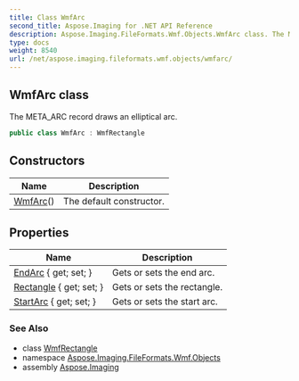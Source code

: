 ```yaml
---
title: Class WmfArc
second_title: Aspose.Imaging for .NET API Reference
description: Aspose.Imaging.FileFormats.Wmf.Objects.WmfArc class. The META_ARC record draws an elliptical arc
type: docs
weight: 8540
url: /net/aspose.imaging.fileformats.wmf.objects/wmfarc/
---
```

## WmfArc class

The META_ARC record draws an elliptical arc.

```csharp
public class WmfArc : WmfRectangle
```

## Constructors

| Name | Description |
| --- | --- |
| [WmfArc](wmfarc/)() | The default constructor. |

## Properties

| Name | Description |
| --- | --- |
| [EndArc](../../aspose.imaging.fileformats.wmf.objects/wmfarc/endarc/) { get; set; } | Gets or sets the end arc. |
| [Rectangle](../../aspose.imaging.fileformats.wmf.objects/wmfrectangle/rectangle/) { get; set; } | Gets or sets the rectangle. |
| [StartArc](../../aspose.imaging.fileformats.wmf.objects/wmfarc/startarc/) { get; set; } | Gets or sets the start arc. |

### See Also

* class [WmfRectangle](../wmfrectangle/)
* namespace [Aspose.Imaging.FileFormats.Wmf.Objects](../../aspose.imaging.fileformats.wmf.objects/)
* assembly [Aspose.Imaging](../../)


